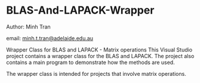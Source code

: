 # BLAS-And-LAPACK-Wrapper
Author: Minh Tran

email: minh.t.tran@adelaide.edu.au

Wrapper  Class for BLAS and LAPACK - Matrix operations
This Visual Studio project contains a wrapper class for the BLAS and LAPACK.
The project also contains a main program to demonstrate how the methods are used.

The wrapper class is intended for projects that involve matrix operations.


